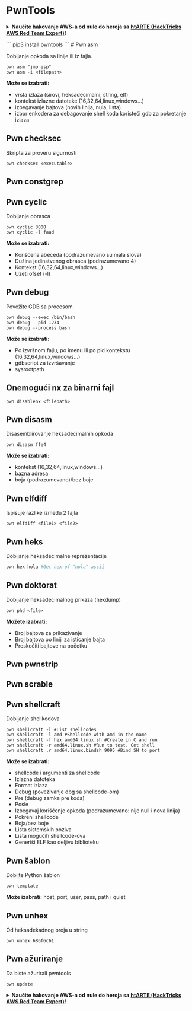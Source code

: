 # PwnTools

<details>

<summary><strong>Naučite hakovanje AWS-a od nule do heroja sa</strong> <a href="https://training.hacktricks.xyz/courses/arte"><strong>htARTE (HackTricks AWS Red Team Expert)</strong></a><strong>!</strong></summary>

Drugi načini podrške HackTricks-u:

* Ako želite da vidite **vašu kompaniju reklamiranu na HackTricks-u** ili **preuzmete HackTricks u PDF formatu** proverite [**PLANOVE ZA PRETPLATU**](https://github.com/sponsors/carlospolop)!
* Nabavite [**zvanični PEASS & HackTricks swag**](https://peass.creator-spring.com)
* Otkrijte [**The PEASS Family**](https://opensea.io/collection/the-peass-family), našu kolekciju ekskluzivnih [**NFT-ova**](https://opensea.io/collection/the-peass-family)
* **Pridružite se** 💬 [**Discord grupi**](https://discord.gg/hRep4RUj7f) ili [**telegram grupi**](https://t.me/peass) ili nas **pratite** na **Twitter-u** 🐦 [**@hacktricks\_live**](https://twitter.com/hacktricks\_live)**.**
* **Podelite svoje hakovanje trikove slanjem PR-ova na** [**HackTricks**](https://github.com/carlospolop/hacktricks) i [**HackTricks Cloud**](https://github.com/carlospolop/hacktricks-cloud) github repozitorijume.

</details>

\`\`\` pip3 install pwntools \`\`\` # Pwn asm

Dobijanje opkoda sa linije ili iz fajla.

```
pwn asm "jmp esp"
pwn asm -i <filepath>
```

**Može se izabrati:**

* vrsta izlaza (sirovi, heksadecimalni, string, elf)
* kontekst izlazne datoteke (16,32,64,linux,windows...)
* izbegavanje bajtova (novih linija, nula, lista)
* izbor enkodera za debagovanje shell koda koristeći gdb za pokretanje izlaza

## **Pwn checksec**

Skripta za proveru sigurnosti

```
pwn checksec <executable>
```

## Pwn constgrep

## Pwn cyclic

Dobijanje obrasca

```
pwn cyclic 3000
pwn cyclic -l faad
```

**Može se izabrati:**

* Korišćena abeceda (podrazumevano su mala slova)
* Dužina jedinstvenog obrasca (podrazumevano 4)
* Kontekst (16,32,64,linux,windows...)
* Uzeti ofset (-l)

## Pwn debug

Povežite GDB sa procesom

```
pwn debug --exec /bin/bash
pwn debug --pid 1234
pwn debug --process bash
```

**Može se izabrati:**

* Po izvršnom fajlu, po imenu ili po pid kontekstu (16,32,64,linux,windows...)
* gdbscript za izvršavanje
* sysrootpath

## Onemogući nx za binarni fajl

```
pwn disablenx <filepath>
```

## Pwn disasm

Disasemblirovanje heksadecimalnih opkoda

```
pwn disasm ffe4
```

**Može se izabrati:**

* kontekst (16,32,64,linux,windows...)
* bazna adresa
* boja (podrazumevano)/bez boje

## Pwn elfdiff

Ispisuje razlike između 2 fajla

```
pwn elfdiff <file1> <file2>
```

## Pwn heks

Dobijanje heksadecimalne reprezentacije

```bash
pwn hex hola #Get hex of "hola" ascii
```

## Pwn doktorat

Dobijanje heksadecimalnog prikaza (hexdump)

```
pwn phd <file>
```

**Možete izabrati:**

* Broj bajtova za prikazivanje
* Broj bajtova po liniji za isticanje bajta
* Preskočiti bajtove na početku

## Pwn pwnstrip

## Pwn scrable

## Pwn shellcraft

Dobijanje shellkodova

```
pwn shellcraft -l #List shellcodes
pwn shellcraft -l amd #Shellcode with amd in the name
pwn shellcraft -f hex amd64.linux.sh #Create in C and run
pwn shellcraft -r amd64.linux.sh #Run to test. Get shell
pwn shellcraft .r amd64.linux.bindsh 9095 #Bind SH to port
```

**Može se izabrati:**

* shellcode i argumenti za shellcode
* Izlazna datoteka
* Format izlaza
* Debug (povezivanje dbg sa shellcode-om)
* Pre (debug zamka pre koda)
* Posle
* Izbegavaj korišćenje opkoda (podrazumevano: nije null i nova linija)
* Pokreni shellcode
* Boja/bez boje
* Lista sistemskih poziva
* Lista mogućih shellcode-ova
* Generiši ELF kao deljivu biblioteku

## Pwn šablon

Dobijte Python šablon

```
pwn template
```

**Može izabrati:** host, port, user, pass, path i quiet

## Pwn unhex

Od heksadekadnog broja u string

```
pwn unhex 686f6c61
```

## Pwn ažuriranje

Da biste ažurirali pwntools

```
pwn update
```

<details>

<summary><strong>Naučite hakovanje AWS-a od nule do heroja sa</strong> <a href="https://training.hacktricks.xyz/courses/arte"><strong>htARTE (HackTricks AWS Red Team Expert)</strong></a><strong>!</strong></summary>

Drugi načini podrške HackTricks-u:

* Ako želite da vidite **vašu kompaniju reklamiranu na HackTricks-u** ili **preuzmete HackTricks u PDF formatu** proverite [**PLANOVE ZA PRETPLATU**](https://github.com/sponsors/carlospolop)!
* Nabavite [**zvanični PEASS & HackTricks swag**](https://peass.creator-spring.com)
* Otkrijte [**The PEASS Family**](https://opensea.io/collection/the-peass-family), našu kolekciju ekskluzivnih [**NFT-ova**](https://opensea.io/collection/the-peass-family)
* **Pridružite se** 💬 [**Discord grupi**](https://discord.gg/hRep4RUj7f) ili [**telegram grupi**](https://t.me/peass) ili nas **pratite** na **Twitter-u** 🐦 [**@hacktricks\_live**](https://twitter.com/hacktricks\_live)**.**
* **Podelite svoje hakovanje trikove slanjem PR-ova na** [**HackTricks**](https://github.com/carlospolop/hacktricks) i [**HackTricks Cloud**](https://github.com/carlospolop/hacktricks-cloud) github repozitorijume.

</details>
